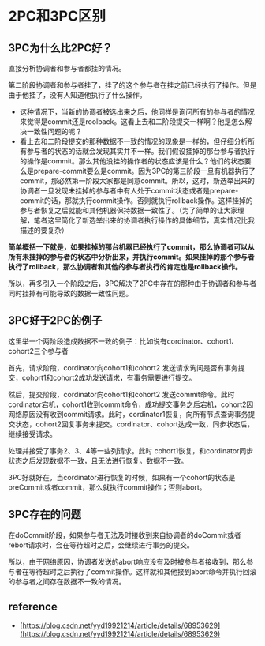 # 2PC和3PC区别

## 3PC为什么比2PC好？

直接分析协调者和参与者都挂的情况。

第二阶段协调者和参与者挂了，挂了的这个参与者在挂之前已经执行了操作。但是由于他挂了，没有人知道他执行了什么操作。

* 这种情况下，当新的协调者被选出来之后，他同样是询问所有的参与者的情况来觉得是commit还是roolback。这看上去和二阶段提交一样啊？他是怎么解决一致性问题的呢？
* 看上去和二阶段提交的那种数据不一致的情况的现象是一样的，但仔细分析所有参与者的状态的话就会发现其实并不一样。我们假设挂掉的那台参与者执行的操作是commit。那么其他没挂的操作者的状态应该是什么？他们的状态要么是prepare-commit要么是commit。因为3PC的第三阶段一旦有机器执行了commit，那必然第一阶段大家都是同意commit。所以，这时，新选举出来的协调者一旦发现未挂掉的参与者中有人处于commit状态或者是prepare-commit的话，那就执行commit操作。否则就执行rollback操作。这样挂掉的参与者恢复之后就能和其他机器保持数据一致性了。（为了简单的让大家理解，笔者这里简化了新选举出来的协调者执行操作的具体细节，真实情况比我描述的要复杂）

**简单概括一下就是，如果挂掉的那台机器已经执行了commit，那么协调者可以从所有未挂掉的参与者的状态中分析出来，并执行commit。如果挂掉的那个参与者执行了rollback，那么协调者和其他的参与者执行的肯定也是rollback操作。**

所以，再多引入一个阶段之后，3PC解决了2PC中存在的那种由于协调者和参与者同时挂掉有可能导致的数据一致性问题。

## 3PC好于2PC的例子

这里举一个两阶段造成数据不一致的例子：比如说有cordinator、cohort1、cohort2三个参与者

首先，请求阶段，cordinator向cohort1和cohort2 发送请求询问是否有事务提交，cohort1和cohort2成功发送请求，有事务需要进行提交。

然后，提交阶段，cordinator向cohort1和cohort2 发送commit命令。此时cordinator宕机，cohort1收到commit命令，成功提交事务之后宕机，cohort2因网络原因没有收到commit请求。此时，cordinator1恢复，向所有节点查询事务提交状态，cohort2回复事务未提交。cordinator、cohort达成一致，同步状态后，继续接受请求。

处理并接受了事务2、3、4等一些列请求。此时 cohort1恢复，和cordinator同步状态之后发现数据不一致，且无法进行恢复。数据不一致。

3PC好就好在，当cordinator进行恢复的时候，如果有一个cohort的状态是preCommit或者commit，那么就执行commit操作；否则abort。

## 3PC存在的问题

在doCommit阶段，如果参与者无法及时接收到来自协调者的doCommit或者rebort请求时，会在等待超时之后，会继续进行事务的提交。

所以，由于网络原因，协调者发送的abort响应没有及时被参与者接收到，那么参与者在等待超时之后执行了commit操作。这样就和其他接到abort命令并执行回滚的参与者之间存在数据不一致的情况。

## reference

* [https://blog.csdn.net/yyd19921214/article/details/68953629](https://blog.csdn.net/yyd19921214/article/details/68953629)

